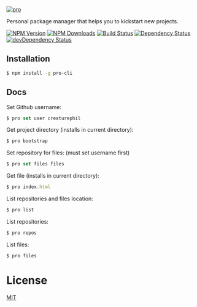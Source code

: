 [![pro](http://i.imgur.com/2mdqtbX.png)](https://www.npmjs.com/package/pro-cli)

Personal package manager that helps you to kickstart new projects.

[![NPM Version](https://img.shields.io/npm/v/pro-cli.svg)](https://www.npmjs.com/package/pro-cli)
[![NPM Downloads](https://img.shields.io/npm/dm/pro-cli.svg)](https://www.npmjs.com/package/pro-cli)
[![Build Status](https://travis-ci.org/CreaturePhil/pro.svg?branch=master)](https://travis-ci.org/CreaturePhil/pro)
[![Dependency Status](https://david-dm.org/creaturephil/pro.svg)](https://david-dm.org/creaturephil/pro)
[![devDependency Status](https://david-dm.org/creaturephil/pro/dev-status.svg)](https://david-dm.org/creaturephil/pro#info=devDependencies)

## Installation

```bash
$ npm install -g pro-cli
```

## Docs

Set Github username:

```js
$ pro set user creaturephil
```

Get project directory (installs in current directory):

```js
$ pro bootstrap
```

Set repository for files: (must set username first)

```js
$ pro set files files
```

Get file (installs in current directory):

```js
$ pro index.html
```

List repositories and files location:

```js
$ pro list
```

List repositories:

```js
$ pro repos
```

List files:

```js
$ pro files
```

# License

[MIT](LICENSE)
